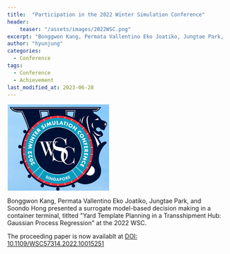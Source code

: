 ```yaml
---
title:  "Participation in the 2022 Winter Simulation Conference"
header:
    teaser: "/assets/images/2022WSC.png"
excerpt: "Bonggwon Kang, Permata Vallentino Eko Joatiko, Jungtae Park, and Soondo Hong presented a surrogate model-based decision making in a container terminal, titlted Yard Template Planning in a Transshipment Hub: Gaussian Process Regression at the 2022 WSC. "
author: "hyunjung"
categories:
  - Conference
tags:
  - Conference
  - Achievement
last_modified_at: 2023-06-28
---
```

<img align="center" width="235" height="200" style="border: 1px solid white" src="/assets/images/2022WSC.png"> 

Bonggwon Kang, Permata Vallentino Eko Joatiko, Jungtae Park, and Soondo Hong presented a surrogate model-based decision making in a container terminal, titlted "Yard Template Planning in a Transshipment Hub: Gaussian Process Regression" at the 2022 WSC. 

The proceeding paper is now availablt at [DOI: 10.1109/WSC57314.2022.10015251](https://ieeexplore.ieee.org/abstract/document/10015251/keywords#keywords)
